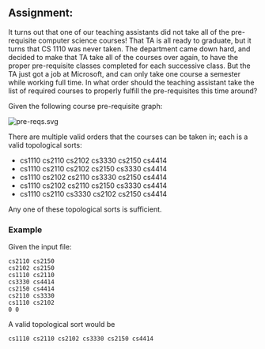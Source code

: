 ﻿


## Assignment:



It turns out that one of our teaching assistants did not take all of the pre-requisite computer science courses! That TA is all ready to graduate, but it turns that CS 1110 was never taken. The department came down hard, and decided to make that TA take all of the courses over again, to have the proper pre-requisite classes completed for each successive class. But the TA just got a job at Microsoft, and can only take one course a semester while working full time. In what order should the teaching assistant take the list of required courses to properly fulfill the pre-requisites this time around?

Given the following course pre-requisite graph:

![pre-reqs.svg](https://aaronbloomfield.github.io/pdr/labs/lab11/pre-reqs.svg)

There are multiple valid orders that the courses can be taken in; each is a valid topological sorts:

-   cs1110 cs2110 cs2102 cs3330 cs2150 cs4414
-   cs1110 cs2110 cs2102 cs2150 cs3330 cs4414
-   cs1110 cs2102 cs2110 cs3330 cs2150 cs4414
-   cs1110 cs2102 cs2110 cs2150 cs3330 cs4414
-   cs1110 cs2110 cs3330 cs2102 cs2150 cs4414

Any one of these topological sorts is sufficient.

### Example

Given the input file:

```
cs2110 cs2150
cs2102 cs2150
cs1110 cs2110
cs3330 cs4414
cs2150 cs4414
cs2110 cs3330
cs1110 cs2102
0 0
```

A valid topological sort would be

```
cs1110 cs2110 cs2102 cs3330 cs2150 cs4414
```
